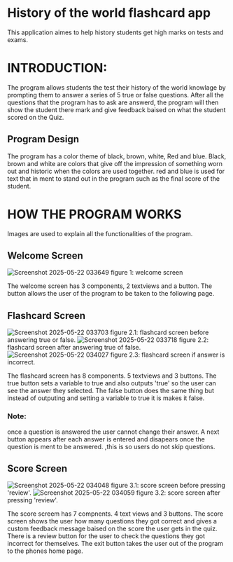# History of the world flashcard app
This application aimes to help history students get high marks on tests and exams.

# INTRODUCTION:
The program allows students the test their history of the world knowlage by prompting them to answer a series of 5 true or false questions.
After all the questions that the program has to ask are answerd, the program will then show the student there mark and give feedback baised on what the student scored on the Quiz.

## Program Design
The program has a color theme of black, brown, white, Red and blue.
Black, brown and white are colors that give off the impression of something worn out and historic when the colors are used together.
red and blue is used for text that in ment to stand out in the program such as the final score of the student.

# HOW THE PROGRAM WORKS
Images are used to explain all the functionalities of the program. 

## Welcome Screen

![Screenshot 2025-05-22 033649](https://github.com/user-attachments/assets/a690743d-e87b-41c4-b82e-4a6f50d68c2a)
figure 1: welcome screen 

The welcome screen has 3 components, 2 textviews and a button.
The button allows the user of the program to be taken to the following page.

## Flashcard Screen

![Screenshot 2025-05-22 033703](https://github.com/user-attachments/assets/10b16e82-55f7-41ba-ae7c-3ca97793de02)
figure 2.1: flashcard screen before answering true or false.
![Screenshot 2025-05-22 033718](https://github.com/user-attachments/assets/266ffa7a-6599-4ebc-9cc5-85a94f4b04bb)
figure 2.2: flashcard screen after answering true of false.
![Screenshot 2025-05-22 034027](https://github.com/user-attachments/assets/5a6a22e9-64a0-44c7-ba63-da4b2fcf8ac0)
figure 2.3: flashcard screen if answer is incorrect.

The flashcard screen has 8 components. 5 textviews and 3 buttons.
The true button sets a variable to true and also outputs 'true' so the user can see the answer they selected.
The false button does the same thing but instead of outputing and setting a variable to true it is makes it false.

### Note:
once a question is answered the user cannot change their answer. A next button appears after each answer is entered and disapears once the question is ment to be answered.
,this is so users do not skip questions.

## Score Screen
![Screenshot 2025-05-22 034048](https://github.com/user-attachments/assets/c2075c30-7e2b-4829-8102-39dd351a7feb)
figure 3.1: score screen before pressing 'review'.
![Screenshot 2025-05-22 034059](https://github.com/user-attachments/assets/fbf210ed-a318-45ff-b2ea-e761e7e996fa)
figure 3.2: score screen after pressing 'review'.

The score screem has 7 compnents. 4 text views and 3 buttons.
The score screen shows the user how many questions they got correct and gives a custom feedback message baised on the score the user gets in the quiz.
There is a review button for the user to check the questions they got incorrect for themselves.
The exit button takes the user out of the program to the phones home page.


